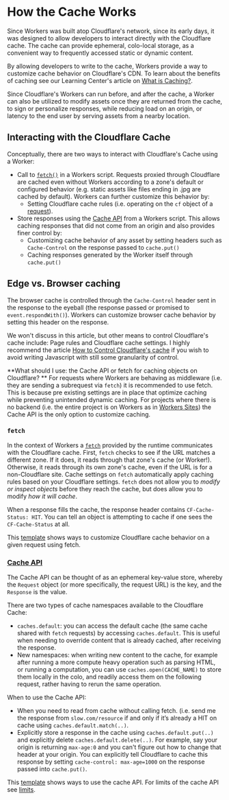 # How the Cache Works

Since Workers was built atop Cloudflare's network, since its early days, it was designed to allow developers to interact directly with the Cloudflare cache. The cache can provide ephemeral, colo-local storage, as a convenient way to frequently accessed static or dynamic content. 

By allowing developers to write to the cache, Workers provide a way to customize cache behavior on Cloudflare's CDN. To learn about the benefits of caching see our Learning Center's article on [What is Caching?](https://www.cloudflare.com/learning/cdn/what-is-caching/). 

Since Cloudflare's Workers can run before, and after the cache, a Worker can also be utilized to modify assets once they are returned from the cache, to sign or personalize responses, while reducing load on an origin, or latency to the end user by serving assets from a nearby location. 

## Interacting with the Cloudflare Cache

Conceptually, there are two ways to interact with Cloudflare's Cache using a Worker:

- Call to [`fetch()`](/reference/apis/fetch) in a Workers script. Requests proxied through Cloudflare are cached even without Workers according to a zone's default or configured behavior (e.g. static assets like files ending in .jpg are cached by default). Workers can further customize this behavior by:
  - Setting Cloudflare cache rules (i.e. operating on the `cf` object of a [request](/reference/apis/request/)).
- Store responses using the [Cache API](/reference/apis/cache) from a Workers script. This allows caching responses that did not come from an origin and also provides finer control by:
  - Customizing cache behavior of any asset by setting headers such as `Cache-Control` on the response passed to `cache.put()`
  - Caching responses generated by the Worker itself through `cache.put()`

## Edge vs. Browser caching

The browser cache is controlled through the `Cache-Control` header sent in the response to the eyeball (the response passed or promised to `event.respondWith()`). Workers can customize browser cache behavior by setting this header on the response.

We won't discuss in this article, but other means to control Cloudflare's cache include: Page rules and Cloudflare cache settings. I highly recommend the article [How to Control Cloudflare's cache](https://support.cloudflare.com/hc/en-us/articles/202775670) if you wish to avoid writing Javascript with still some granularity of control.

**What should I use: the Cache API or fetch for caching objects on Cloudflare? **
For requests where Workers are behaving as middleware (i.e. they are sending a subrequest via `fetch`) it is recommended to use fetch. This is because pre existing settings are in place that optimize caching while preventing unintended dynamic caching. For projects where there is no backend (i.e. the entire project is on Workers as in [Workers Sites](/sites)) the Cache API is the only option to customize caching.

### `fetch`

In the context of Workers a [`fetch`](/reference/apis/fetch) provided by the runtime communicates with the Cloudflare cache. First, `fetch` checks to see if the URL matches a different zone. If it does, it reads through that zone's cache (or Worker!). Otherwise, it reads through its own zone's cache, even if the URL is for a non-Cloudflare site. Cache settings on `fetch` automatically apply caching rules based on your Cloudflare settings. `fetch` does not allow you to _modify or inspect objects_ before they reach the cache, but does allow you to modify _how it will cache_.

When a response fills the cache, the response header contains `CF-Cache-Status: HIT`. You can tell an object is attempting to cache if one sees the `CF-Cache-Status` at all.

This [template](/templates/pages/cache_ttl) shows ways to customize Cloudflare cache behavior on a given request using fetch.

### [Cache API](/reference/apis/cache)

The Cache API can be thought of as an ephemeral key-value store, whereby the `Request` object (or more specifically, the request URL) is the key, and the `Response` is the value. 


There are two types of cache namespaces available to the Cloudflare Cache: 

- `caches.default`: you can access the default cache (the same cache shared with `fetch` requests) by accessing `caches.default`. This is useful when needing to override content that is already cached, after receiving the response. 
- New namespaces: when writing new content to the cache, for example after running a more compute heavy operation such as parsing HTML, or running a computation, you can use `caches.open(CACHE_NAME)` to store them locally in the colo, and readily access them on the following request, rather having to rerun the same operation. 

When to use the Cache API:

- When you need to read from cache without calling fetch. (i.e. send me the response from `slow.com/resource` if and only if it’s already a HIT on cache using `caches.default.match(..)`.
- Explicitly store a response in the cache using `caches.default.put(..)` and explicitly delete `caches.default.delete(..)`. For example, say your origin is returning `max-age:0` and you can't figure out how to change that header at your origin. You can explicitly tell Cloudflare to cache this response by setting `cache-control: max-age=1000` on the response passed into `cache.put()`.

This [template](/templates/pages/cache_api) shows ways to use the cache API. For limits of the cache API see [limits](/about/limits#cache-api).